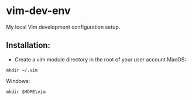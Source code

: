 # vim-dev-env
My local Vim development configuration setup.
## Installation:
- Create a vim module directory in the root of your user account
MacOS:
```
mkdir ~/.vim
```
Windows:
```
mkdir $HOME\vim
```

